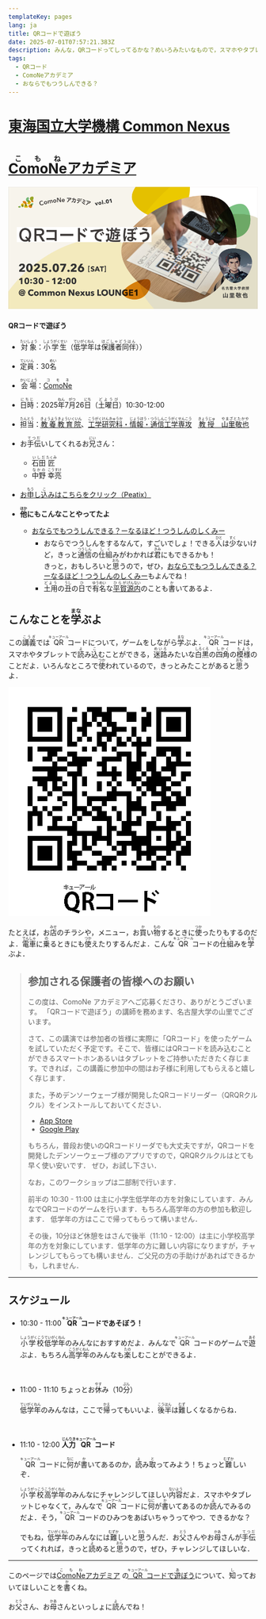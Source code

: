 ```yaml
---
templateKey: pages
lang: ja
title: QRコードで遊ぼう
date: 2025-07-01T07:57:21.383Z
description: みんな，QRコードってしってるかな？めいろみたいなもので，スマホやタブレットでよみこむことができるものだよ．このこうぎはQRコードについて，ゲームをしながらまなぶよ．
tags:
  - QRコード
  - ComoNeアカデミア
  - おならでもつうしんできる？
---
```

# [東海国立大学機構 Common Nexus](https://comone.thers.ac.jp/)
# [<ruby>ComoNe<rt>こもね</rt></ruby>アカデミア](https://comone.thers.ac.jp/program/)

[![ComoNeアカデミアvol.1](../../../news/20250709-ComoNeAcademiaVol-1.png)](https://comoneacademiavol1.peatix.com)

#### QRコードで遊ぼう

- <ruby>対象<rt>たいしょう</rt></ruby>：<ruby>小学生<rt>しょうがくせい</rt></ruby>（<ruby>低学年<rt>ていがくねん</rt></ruby>は<ruby>保護者同伴<rt>ほごしゃどうはん</rt></ruby>））
- <ruby>定員<rt>ていいん</rt></ruby>：30<ruby>名<rt>めい</rt></ruby>
- <ruby>会場<rt>かいじょう</rt></ruby>：[<ruby>ComoNe<rt>コモネ</rt></ruby>](https://comone.thers.ac.jp/)
- <ruby>日時<rt>にちじ</rt></ruby>：2025<ruby>年<rt>ねん</rt></ruby>7<ruby>月<rt>がつ</rt></ruby>26<ruby>日<rt>にち</rt></ruby>（<ruby>土曜日<rt>どようび</rt></ruby>）10:30-12:00
- <ruby>担当<rt>たんとう</rt></ruby>：[<ruby>教養教育院<rt>きょうようきょういくいん</rt></ruby>](https://www.ilas.nagoya-u.ac.jp)、[<ruby>工学研究科<rt>こうがくけんきゅうか</rt></ruby>・<ruby>情報・通信工学専攻<rt>じょうほう・つうしんこうがくせんこう</rt></ruby>](https://www.nuee.nagoya-u.ac.jp)　[<ruby>教授<rt>きょうじゅ</rt></ruby>　<ruby>山里敬也<rt>やまざとたかや</rt></ruby>](../../../team/Takaya-Yamazato)
- お<ruby>手伝<rt>てつだ</rt></ruby>いしてくれるお<ruby>兄<rt>にい</rt></ruby>さん：
  - <ruby>石田<rt>いしだ</rt></ruby> <ruby>匠<rt>たくみ</rt></ruby>
  - <ruby>中野<rt>なかの</rt></ruby> <ruby>幸亮<rt>こうすけ</rt></ruby>
- [お<ruby>申<rt>もう</rt></ruby>し<ruby>込<rt>こ</rt></ruby>みはこちらをクリック（Peatix）](https://comoneacademiavol1.peatix.com/)

- **<ruby>他<rt>ほか</rt>にもこんなことやってたよ**
    - [おならでもつうしんできる？ーなるほど！つうしんのしくみー](/research/OER/onara/)
      - おならでつうしんをするなんて，すごいでしょ！できる<ruby>人<rt>ひと</rt></ruby>は<ruby>少<rt>すく</rt></ruby>ないけど，きっと<ruby>通信<rt>つうしん</rt></ruby>の<ruby>仕組<rt>しく</rt></ruby>みがわかれば<ruby>君<rt>きみ</rt></ruby>にもできるかも！<br />きっと，おもしろいと<ruby>思<rt>おも</rt></ruby>うので，ぜひ，[おならでもつうしんできる？ーなるほど！つうしんのしくみー](/research/OER/onara/)もよんでね！
      - <ruby>土用<rt>どよう</rt></ruby>の<ruby>丑<rt>うし</rt></ruby>の<ruby>日<rt>ひ</rt></ruby>で<ruby>有名<rt>ゆうめい</rt></ruby>な[<ruby>平賀<rt>ひらが</rt></ruby><ruby>源内<rt>げんない</rt></ruby>](/research/OER/onara/#hiraga-gennai)のことも<ruby>書<rt>か</rt></ruby>いてあるよ．

## こんなことを<ruby>学<rt>まな</rt></ruby>ぶよ

<p>
この<ruby>講義<rt>こうぎ</rt></ruby>では<ruby>QR<rt>キューアール</rt></ruby>コードについて，ゲームをしながら<ruby>学<rt>まな</rt></ruby>ぶよ．<ruby>QR<rt>キューアール</rt></ruby>コードは，スマホやタブレットで<ruby>読<rt>よ</rt></ruby>み<ruby>込<rt>こ</rt></ruby>むことができる，<ruby>迷路<rt>めいろ</rt></ruby>みたいな<ruby>白黒<rt>しろくろ</rt></ruby>の<ruby>四角<rt>しかく</rt></ruby>の<ruby>模様<rt>もよう</rt></ruby>のことだよ．いろんなところで<ruby>使<rt>つか</rt></ruby>われているので，きっとみたことがあると<ruby>思<rt>おも</rt></ruby>うよ．

![<ruby>QR<rt>キューアール</rt></ruby>コード](./qrcode_202506302022.png)

たとえば，お<ruby>店<rt>みせ</rt></ruby>のチラシや，メニュー，お<ruby>買<rt>か</rt></ruby>い<ruby>物<rt>もの</rt></ruby>するときに<ruby>使<rt>つか</rt></ruby>ったりもするのだよ．<ruby>電車<rt>でんしゃ</rt></ruby>に<ruby>乗<rt>の</rt></ruby>るときにも<ruby>使<rt>つか</rt></ruby>えたりするんだよ．こんな<ruby>QR<rt>キューアール</rt></ruby>コードの<ruby>仕組<rt>しく</rt></ruby>みを<ruby>学<rt>まな</rt></ruby>ぶよ．
</p>

> ## 参加される保護者の皆様へのお願い<!-- omit in toc -->
>
> この度は、ComoNe アカデミアへご応募くださり、ありがとうございます。
> 「QRコードで遊ぼう」の講師を務めます、名古屋大学の山里でございます。
>
> さて、この講演では参加者の皆様に実際に「QRコード」を使ったゲームを試していただく予定です。そこで、皆様にはQRコードを読み込むことができるスマートホンあるいはタブレットをご持参いただきたく存じます。できれば，この講義に参加中の間はお子様に利用してもらえると嬉しく存じます．
> 
> また，予めデンソーウェーブ様が開発したQRコードリーダー（QRQRクルクル）をインストールしておいてください．
> 
>    - [App Store](https://apps.apple.com/jp/app/%E3%82%AF%E3%83%AB%E3%82%AF%E3%83%AB-qr%E3%82%B3%E3%83%BC%E3%83%89%E3%83%AA%E3%83%BC%E3%83%80%E3%83%BC/id911719423)
>    - [Google Play](https://play.google.com/store/apps/details?id=com.arara.q&pli=1)
>
> もちろん，普段お使いのQRコードリーダでも大丈夫ですが，QRコードを開発したデンソーウェーブ様のアプリですので，QRQRクルクルはとても早く使い安いです．
> ぜひ，お試し下さい．
> 
> なお，このワークショップは二部制で行います．
>
> 前半の 10:30 - 11:00 は主に小学生低学年の方を対象にしています．みんなでQRコードのゲームを行います．もちろん高学年の方の参加も歓迎します．
> 低学年の方はここで帰ってもらって構いません．
>
> その後，10分ほど休憩をはさんで後半（11:10 - 12:00）は主に小学校高学年の方を対象にしています．低学年の方に難しい内容になりますが，チャレンジしてもらっても構いません．ご父兄の方の手助けがあればできるかも，しれません．
---

## スケジュール

- 10:30 - 11:00  **<ruby>QR<rt>キューアール</rt></ruby>コードであそぼう！**
  <br /><br />
  <ruby>小学校<rt>しょうがくこう</rt></ruby><ruby>低学年<rt>ていがくねん</rt></ruby>のみんなにおすすめだよ．みんなで<ruby>QR<rt>キューアール</rt></ruby>コードのゲームで<ruby>遊<rt>あそ</rt></ruby>ぶよ．もちろん<ruby>高学年<rt>こうがくねん</rt></ruby>のみんなも<ruby>楽<rt>たの</rt></ruby>しむことができるよ．
<br />

- 11:00 - 11:10 ちょっとお<ruby>休<rt>やす</rt></ruby>み（10<ruby>分<rt>ぷん</rt></ruby>）
    <br /><br />
    <ruby>低学年<rt>ていがくねん</rt></ruby>のみんなは，ここで<ruby>帰<rt>かえ</rt></ruby>ってもいいよ．<ruby>後半<rt>こうはん</rt></ruby>は<ruby>難<rt>むず</rt></ruby>しくなるからね．
<br />

- 11:10 - 12:00 **<ruby>人力<rt>じんりき</rt></ruby><ruby>QR<rt>キューアール</rt></ruby>コード**
    <br /><br />
    <ruby>QR<rt>キューアール</rt></ruby>コードに<ruby>何<rt>なに</rt></ruby>が<ruby>書<rt>か</rt></ruby>いてあるのか，<ruby>読<rt>よ</rt></ruby>み<ruby>取<rt>と</rt></ruby>ってみよう！ちょっと<ruby>難<rt>むずか</rt></ruby>しいぞ．
    <br /><br />
    <ruby>小学校<rt>しょうがっこう</rt></ruby><ruby>高学年<rt>こうがくねん</rt></ruby>のみんなにチャレンジしてほしい<ruby>内容<rt>ないよう</rt></ruby>だよ．スマホやタブレットじゃなくて，みんなで<ruby>QR<rt>キューアール</rt></ruby>コードに<ruby>何<rt>なに</rt></ruby>が<ruby>書<rt>か</rt></ruby>いてあるのか<ruby>読<rt>よ</rt></ruby>んでみるのだよ．そう，<ruby>QR<rt>キューアール</rt></ruby>コードのひみつをあばいちゃうってやつ．できるかな？
    <br /><br />
    でもね，<ruby>低学年<rt>ていがくねん</rt></ruby>のみんなには<ruby>難<rt>むずか</rt></ruby>しいと<ruby>思<rt>おも</rt></ruby>うんだ．お<ruby>父<rt>とう</rt></ruby>さんやお<ruby>母<rt>かあ</rt></ruby>さんが<ruby>手伝<rt>てつだ</rt></ruby>ってくれれば，きっと<ruby>読<rt>よ</rt></ruby>めると<ruby>思<rt>おも</rt></ruby>うので，ぜひ，チャレンジしてほしいな．

----

このページでは[<ruby>ComoNe<rt>こもね</rt></ruby>アカデミア](https://comone.thers.ac.jp/program/)
の[<ruby>QR<rt>キューアール</rt></ruby>コードで<ruby>遊<rt>あ</rt></ruby>ぼう](/research/OER/QR-code/)について、<ruby>知<rt>し</rt></ruby>っておいてほしいことを<ruby>書<rt>か</rt></ruby>くね。

お<ruby>父<rt>とう</rt></ruby>さん、お<ruby>母<rt>かあ</rt></ruby>さんといっしょに<ruby>読<rt>よ</rt></ruby>んでね！

